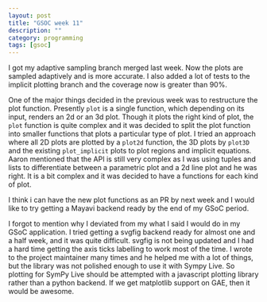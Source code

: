 ```yaml
---
layout: post
title: "GSOC week 11"
description: ""
category: programming
tags: [gsoc]
---
```

I got my adaptive sampling branch merged last week. Now the plots are sampled
adaptively and is more accurate. I also added a lot of tests to the implicit plotting
branch and the coverage now is greater than 90%. 

One of the major things decided in the previous week was to restructure the plot
function. Presently ``plot`` is a single function, which depending on its input, renders
an 2d or an 3d plot. Though it plots the right kind of plot, the ``plot`` function is
quite complex and it was decided to split the plot function into smaller functions
that plots a particular type of plot. I tried an approach where all 2D plots are plotted
by a ``plot2d`` function, the 3D plots by ``plot3D`` and the existing ``plot_implicit`` 
plots to plot regions and implicit equations. Aaron mentioned that the API is still very
complex as I was using tuples and lists to differentiate between a parametric plot
and a 2d line plot and he was right. It is a bit complex and it was decided to have
a functions for each kind of plot. 

I think i can have the new plot functions as an PR by next week and I would like to
try getting a Mayavi backend ready by the end of my GSoC period.

I forgot to mention why I deviated from my what I said I would do in my GSoC
application. I tried getting a svgfig backend ready for almost one and a half week,
and it was quite difficult. svgfig is not being updated and I had a hard time getting
the axis ticks labelling to work most of the time. I wrote to the project maintainer
many times and he helped me with a lot of things, but the library was not polished
enough to use it with Sympy Live. So plotting for SymPy Live should be attempted
with a javascript plotting library rather than a python backend. If we get matplotlib
support on GAE, then it would be awesome.

